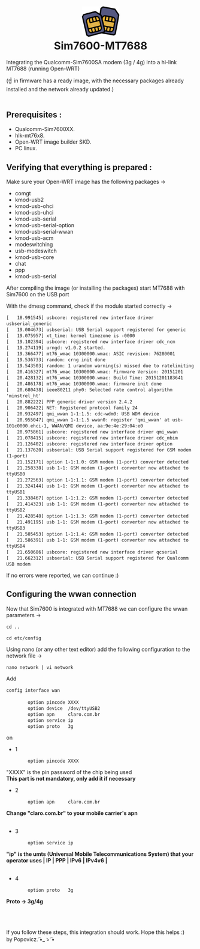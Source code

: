 <h1 align="center">
  <img src="public/meupau.png" width="100">
  <br>
    Sim7600-MT7688
</h1>
<p>Integrating the Qualcomm-Sim7600SA modem (3g / 4g) into a hi-link MT7688 (running Open-WRT)</p>
(☝️ in firmware has a ready image, with the necessary packages already installed and the network already updated.)
<br>
<br>

## Prerequisites :
- Qualcomm-Sim7600XX. 
- hlk-mt76x8. 
- Open-WRT image builder SKD. 
- PC linux.

## Verifying that everything is prepared :
Make sure your Open-WRT image has the following packages ->
- comgt
- kmod-usb2
- kmod-usb-ohci
- kmod-usb-uhci
- kmod-usb-serial
- kmod-usb-serial-option
- kmod-usb-serial-wwan
- kmod-usb-acm
- modeswitching
- usb-modeswitch
- kmod-usb-core
- chat
- ppp
- kmod-usb-serial

After compiling the image (or installing the packages) start MT7688 with Sim7600 on the USB port

With the dmesg command, check if the module started correctly ->
```
[   18.991545] usbcore: registered new interface driver usbserial_generic
[   19.004673] usbserial: USB Serial support registered for generic
[   19.075957] xt_time: kernel timezone is -0000
[   19.102394] usbcore: registered new interface driver cdc_ncm
[   19.274119] urngd: v1.0.2 started.
[   19.366477] mt76_wmac 10300000.wmac: ASIC revision: 76280001
[   19.536733] random: crng init done
[   19.543503] random: 1 urandom warning(s) missed due to ratelimiting
[   20.416327] mt76_wmac 10300000.wmac: Firmware Version: 20151201
[   20.428132] mt76_wmac 10300000.wmac: Build Time: 20151201183641
[   20.486178] mt76_wmac 10300000.wmac: firmware init done
[   20.680438] ieee80211 phy0: Selected rate control algorithm 'minstrel_ht'
[   20.882222] PPP generic driver version 2.4.2
[   20.906422] NET: Registered protocol family 24
[   20.932497] qmi_wwan 1-1:1.5: cdc-wdm0: USB WDM device
[   20.955047] qmi_wwan 1-1:1.5 wwan0: register 'qmi_wwan' at usb-101c0000.ehci-1, WWAN/QMI device, aa:9e:4e:29:04:e0
[   20.975861] usbcore: registered new interface driver qmi_wwan
[   21.078415] usbcore: registered new interface driver cdc_mbim
[   21.126402] usbcore: registered new interface driver option
[   21.137620] usbserial: USB Serial support registered for GSM modem (1-port)
[   21.152171] option 1-1:1.0: GSM modem (1-port) converter detected
[   21.258338] usb 1-1: GSM modem (1-port) converter now attached to ttyUSB0
[   21.272563] option 1-1:1.1: GSM modem (1-port) converter detected
[   21.324144] usb 1-1: GSM modem (1-port) converter now attached to ttyUSB1
[   21.338467] option 1-1:1.2: GSM modem (1-port) converter detected
[   21.414323] usb 1-1: GSM modem (1-port) converter now attached to ttyUSB2
[   21.428548] option 1-1:1.3: GSM modem (1-port) converter detected
[   21.491195] usb 1-1: GSM modem (1-port) converter now attached to ttyUSB3
[   21.505453] option 1-1:1.4: GSM modem (1-port) converter detected
[   21.586391] usb 1-1: GSM modem (1-port) converter now attached to ttyUSB4
[   21.650686] usbcore: registered new interface driver qcserial
[   21.662312] usbserial: USB Serial support registered for Qualcomm USB modem
```
If no errors were reported, we can continue :)

## Configuring the wwan connection
Now that Sim7600 is integrated with MT7688 we can configure the wwan parameters ->
```
cd ..
```
```
cd etc/config
```
Using nano (or any other text editor) add the following configuration to the network file ->
```
nano network | vi network
```
Add
```
config interface wan

        option pincode XXXX
        option device  /dev/ttyUSB2
        option apn     claro.com.br
        option service ip
        option proto   3g
```
on
<br>
- 1
```
        option pincode XXXX
```
"XXXX" is the pin password of the chip being used
<br>
<strong> 
This part is not mandatory, only add it if necessary
</strong>
<br>
- 2
```
        option apn     claro.com.br
```
<strong>
Change "claro.com.br" to your mobile carrier's apn
</strong>
<br>
<br>

- 3 

```
        option service ip 
```
<strong> 
"ip" is the umts (Universal Mobile Telecommunications System) that your operator uses | IP | PPP | IPv6 | IPv4v6 |
</strong>
<br>
<br>

- 4

```
        option proto   3g
```
<strong>
Proto -> 3g/4g
</strong>
<br>
<br>
<br>
<br>

 If you follow these steps, this integration should work. Hope this helps :)
 <br>
 by Popovicz. ͡•_ゝ ͡•




